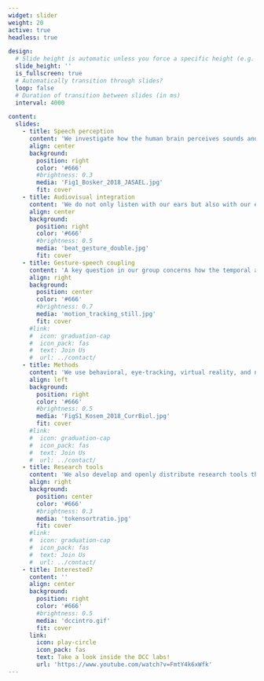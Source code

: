 ```yaml
---
widget: slider
weight: 20
active: true
headless: true

design:
  # Slide height is automatic unless you force a specific height (e.g. '400px')
  slide_height: ''
  is_fullscreen: true
  # Automatically transition through slides?
  loop: false
  # Duration of transition between slides (in ms)
  interval: 4000

content:
  slides:
    - title: Speech perception
      content: 'We investigate how the human brain perceives sounds and words from speech.'
      align: center
      background:
        position: right
        color: '#666'
        #brightness: 0.3
        media: 'Fig1_Bosker_2018_JASAEL.jpg'
        fit: cover
    - title: Audiovisual integration
      content: 'We do not only listen with our ears but also with our eyes, using lip movements and carefully-timed hand gestures to perceive speech.'
      align: center
      background:
        position: right
        color: '#666'
        #brightness: 0.5
        media: 'beat_gesture_double.jpg'
        fit: cover
    - title: Gesture-speech coupling
      content: 'A key question in our group concerns how the temporal alignment between gesture and speech shapes what we hear.'
      align: right
      background:
        position: center
        color: '#666'
        #brightness: 0.7
        media: 'motion_tracking_still.jpg'
        fit: cover
      #link:
      #  icon: graduation-cap
      #  icon_pack: fas
      #  text: Join Us
      #  url: ../contact/
    - title: Methods
      content: 'We use behavioral, eye-tracking, virtual reality, and neuroimaging methods in our experiments.'
      align: left
      background:
        position: right
        color: '#666'
        #brightness: 0.5
        media: 'FigS1_Kosem_2018_CurrBiol.jpg'
        fit: cover
      #link:
      #  icon: graduation-cap
      #  icon_pack: fas
      #  text: Join Us
      #  url: ../contact/
    - title: Research tools
      content: 'We also develop and openly distribute research tools that support and speed up data collection, annotation, and analysis.'
      align: right
      background:
        position: center
        color: '#666'
        #brightness: 0.3
        media: 'tokensortratio.jpg'
        fit: cover
      #link:
      #  icon: graduation-cap
      #  icon_pack: fas
      #  text: Join Us
      #  url: ../contact/
    - title: Interested?
      content: ''
      align: center
      background:
        position: right
        color: '#666'
        #brightness: 0.5
        media: 'dccintro.gif'
        fit: cover
      link:
        icon: play-circle
        icon_pack: fas
        text: Take a look inside the DCC labs!
        url: 'https://www.youtube.com/watch?v=FmtY4k6xWfk'
---
```


